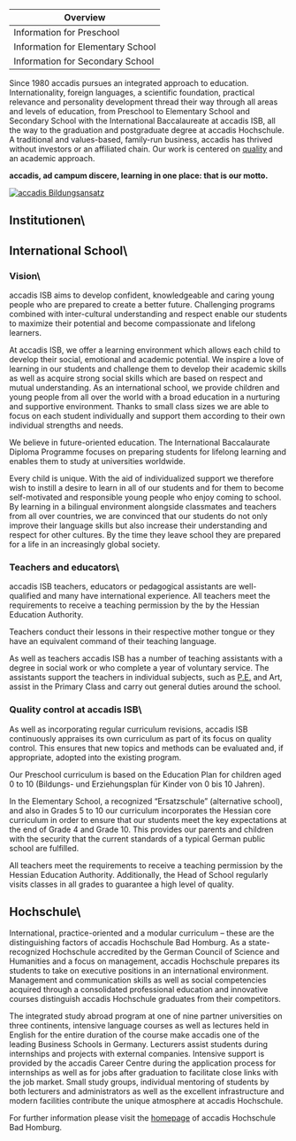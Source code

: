 | Overview |
| --- |
| Information for Preschool | yes |
| Information for Elementary School | yes |
| Information for Secondary School | yes |

Since 1980 accadis pursues an integrated approach to education. Internationality, foreign languages, a scientific foundation, practical relevance and personality development thread their way through all areas and levels of education, from Preschool to Elementary School and Secondary School with the International Baccalaureate at accadis ISB, all the way to the graduation and postgraduate degree at accadis Hochschule. A traditional and values-based, family-run business, accadis has thrived without investors or an affiliated chain. Our work is centered on [quality](/en/Quality_control "Quality control") and an academic approach.

**accadis, ad campum discere, learning in one place: that is our motto.**

  
[![accadis Bildungsansatz](/en/images/7/7d/accadis_Bildungsansatz.jpg)](/en/File:Accadis_Bildungsansatz.jpg "accadis Bildungsansatz")

## Institutionen\ 

## International School\ 

### Vision\ 

accadis ISB aims to develop confident, knowledgeable and caring young people who are prepared to create a better future. Challenging programs combined with inter-cultural understanding and respect enable our students to maximize their potential and become compassionate and lifelong learners.

At accadis ISB, we offer a learning environment which allows each child to develop their social, emotional and academic potential. We inspire a love of learning in our students and challenge them to develop their academic skills as well as acquire strong social skills which are based on respect and mutual understanding. As an international school, we provide children and young people from all over the world with a broad education in a nurturing and supportive environment. Thanks to small class sizes we are able to focus on each student individually and support them according to their own individual strengths and needs.

We believe in future-oriented education. The International Baccalaurate Diploma Programme focuses on preparing students for lifelong learning and enables them to study at universities worldwide.

Every child is unique. With the aid of individualized support we therefore wish to instill a desire to learn in all of our students and for them to become self-motivated and responsible young people who enjoy coming to school. By learning in a bilingual environment alongside classmates and teachers from all over countries, we are convinced that our students do not only improve their language skills but also increase their understanding and respect for other cultures. By the time they leave school they are prepared for a life in an increasingly global society.

### Teachers and educators\ 

accadis ISB teachers, educators or pedagogical assistants are well-qualified and many have international experience. All teachers meet the requirements to receive a teaching permission by the by the Hessian Education Authority.

Teachers conduct their lessons in their respective mother tongue or they have an equivalent command of their teaching language.

As well as teachers accadis ISB has a number of teaching assistants with a degree in social work or who complete a year of voluntary service. The assistants support the teachers in individual subjects, such as [P.E.](/en/Physical_Education_and_Swimming "Physical Education and Swimming") and Art, assist in the Primary Class and carry out general duties around the school.

### Quality control at accadis ISB\ 

As well as incorporating regular curriculum revisions, accadis ISB continuously appraises its own curriculum as part of its focus on quality control. This ensures that new topics and methods can be evaluated and, if appropriate, adopted into the existing program.

Our Preschool curriculum is based on the Education Plan for children aged 0 to 10 (Bildungs- und Erziehungsplan für Kinder von 0 bis 10 Jahren).

In the Elementary School, a recognized “Ersatzschule” (alternative school), and also in Grades 5 to 10 our curriculum incorporates the Hessian core curriculum in order to ensure that our students meet the key expectations at the end of Grade 4 and Grade 10. This provides our parents and children with the security that the current standards of a typical German public school are fulfilled.

All teachers meet the requirements to receive a teaching permission by the Hessian Education Authority. Additionally, the Head of School regularly visits classes in all grades to guarantee a high level of quality.

## Hochschule\ 

International, practice-oriented and a modular curriculum – these are the distinguishing factors of accadis Hochschule Bad Homburg. As a state-recognized Hochschule accredited by the German Council of Science and Humanities and a focus on management, accadis Hochschule prepares its students to take on executive positions in an international environment. Management and communication skills as well as social competencies acquired through a consolidated professional education and innovative courses distinguish accadis Hochschule graduates from their competitors.

The integrated study abroad program at one of nine partner universities on three continents, intensive language courses as well as lectures held in English for the entire duration of the course make accadis one of the leading Business Schools in Germany. Lecturers assist students during internships and projects with external companies. Intensive support is provided by the accadis Career Centre during the application process for internships as well as for jobs after graduation to facilitate close links with the job market. Small study groups, individual mentoring of students by both lecturers and administrators as well as the excellent infrastructure and modern facilities contribute the unique atmosphere at accadis Hochschule.

For further information please visit the [homepage](https://www.accadis.com/) of accadis Hochschule Bad Homburg.